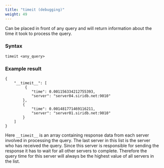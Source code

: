 ```yaml
---
title: "timeit (debugging)"
weight: 49
---
```


Can be placed in front of any query and will return information about the time it took to process the query.

### Syntax

    timeit <any_query>

### Example result

    {
        "__timeit__": [
             {
                "time": 0.001156334212755393,
                "server": "server04.siridb.net:9010"
            },
            {
                "time": 0.001481771469116211,
                "server": "server01.siridb.net:9010"
            }
        ]
    }

Here `__timeit__` is an array containing response data from each server involved in processing the query. The last server in this list is the server who has received the query. Since this server is responsible for sending the response it has to wait for all other servers to complete. Therefore the query time for this server will always be the highest value of all servers in the list.
